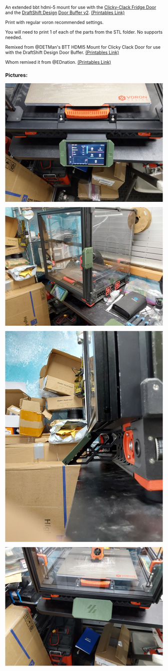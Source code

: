 An extended bbt hdmi-5 mount for use with the [Clicky-Clack Fridge Door](https://github.com/tanaes/whopping_Voron_mods/tree/main/clickyclacky_door) 
and the [DraftShift Design](https://github.com/DraftShift) [Door Buffer v2](https://github.com/DraftShift/DoorBuffer).   [(Printables Link)](https://www.printables.com/model/1066444)

Print with regular voron recommended settings.

You will need to print 1 of each of the parts from the STL folder. No supports needed.   

Remixed from @DETMan's BTT HDMI5 Mount for Clicky Clack Door for use with the DraftShift Design Door Buffer.   [(Printables Link)](https://www.printables.com/model/861544)

Whom remixed it from @EDnation.   [(Printables Link)](https://www.printables.com/model/787236)

### Pictures:

![3.jpg](./Media/3.jpg)

![1.jpg](./Media/1.jpg)

![2.jpg](./Media/2.jpg)

![4.jpg](./Media/4.jpg)
